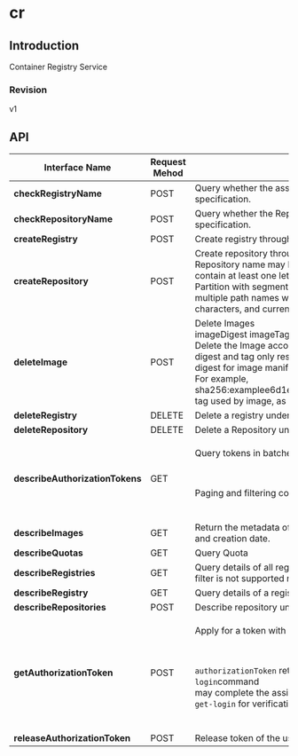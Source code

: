 # cr


## Introduction
Container Registry Service


### Revision
v1


## API
|Interface Name|Request Mehod|Function description|
|---|---|---|
|**checkRegistryName**|POST|Query whether the assigned registry name exists and is in conformity with the naming specification. </br>|
|**checkRepositoryName**|POST|Query whether the Repository name exists and is in conformity with the naming specification. </br>|
|**createRegistry**|POST|Create registry through parameters. </br>|
|**createRepository**|POST|Create repository through parameters. </br>Repository name may be broken down into multiple path names, and each name must contain at least one letter in lower case and figure, and consider URL specification. </br>Partition with segment line or underline is supported, but dot '.' and connection between multiple path names with ("/") are not allowed, the total length shall be no more than 256 characters, and currently only second-level directory is supported. </br>|
|**deleteImage**|POST|Delete Images </br>imageDigest imageTag imageTagStatus One of the three must be uploaded. </br> Delete the Image according to the Tag status, for example delete all tagged images. </br> digest and tag only respectively represent a single image, sha256 hash for imageDigest and digest for image manifest. </br> For example, sha256:examplee6d1e504117a17000003d3753086354a38375961f2e665416ef4b1b2f; tag used by image, as “precise” </br>|
|**deleteRegistry**|DELETE|Delete a registry under a specified user. </br>|
|**deleteRepository**|DELETE|Delete a Repository under a specified user. </br>|
|**describeAuthorizationTokens**|GET|<p> Query tokens in batches. </p> </br><p> Paging and filtering conditions are not supported now. </p></br>|
|**describeImages**|GET|Return the metadata of images in the assigned repository, including image size, image tags and creation date. </br>|
|**describeQuotas**|GET|Query Quota|
|**describeRegistries**|GET|Query details of all registries under the specified user in batches. </br> filter is not supported now. </br>|
|**describeRegistry**|GET|Query details of a registry under the specified user. </br>|
|**describeRepositories**|POST|Describe repository under registry specified by the user. </br>|
|**getAuthorizationToken**|POST|<p>Apply for a token with 12-hour valid period. Use <code>docker</code> CLI push and pull image. </p></br><p><code>authorizationToken</code> returns a base64 code character string for each registry, and <code>docker login</code>command</br> may complete the assigned registry authentication after decoding. JCR CLI provides <code>jcr get-login</code> for verification. </p></br>|
|**releaseAuthorizationToken**|POST|Release token of the user’s registry. </br>|
